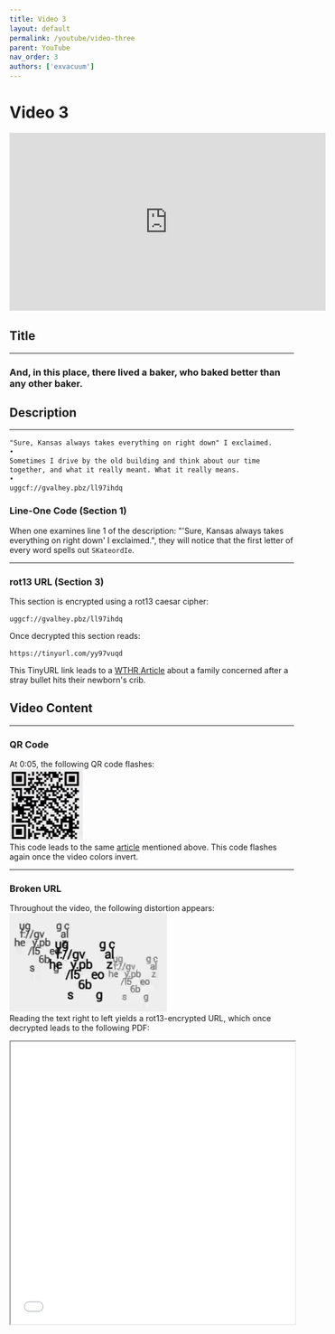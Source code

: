 ```yaml
---
title: Video 3
layout: default
permalink: /youtube/video-three
parent: YouTube
nav_order: 3
authors: ['exvacuum']
---
```


# Video 3
<iframe width="560" height="315" src="https://www.youtube.com/embed/gv9IcACBN6I" frameborder="0" allow="accelerometer; autoplay; encrypted-media; gyroscope; picture-in-picture" allowfullscreen></iframe>

## Title

---

### And, in this place, there lived a baker, who baked better than any other baker.

## Description

---

```
"Sure, Kansas always takes everything on right down" I exclaimed.
•
Sometimes I drive by the old building and think about our time together, and what it really meant. What it really means.
•
uggcf://gvalhey.pbz/ll97ihdq
```

### Line-One Code (Section 1)
When one examines line 1 of the description: "'Sure, Kansas always takes everything on right down' I exclaimed.", they will notice that the first letter of every word spells out `SKateordIe`.

---

### rot13 URL (Section 3)

This section is encrypted using a rot13 caesar cipher:
```
uggcf://gvalhey.pbz/ll97ihdq
```
Once decrypted this section reads:
```
https://tinyurl.com/yy97vuqd
```
This TinyURL link leads to a [WTHR Article](https://www.wthr.com/article/family-shaken-bullet-hit-newborns-crib) about a family concerned after a stray bullet hits their newborn's crib.

## Video Content

---

### QR Code

At 0:05, the following QR code flashes:
<br>
![](../assets/img/vidthreeqr.png)
<br>
This code leads to the same [article](https://www.wthr.com/article/family-shaken-bullet-hit-newborns-crib) mentioned above.
This code flashes again once the video colors invert.

---

### Broken URL
Throughout the video, the following distortion appears:
<br>
![](../assets/img/vidthreebrokenurl.png)
<br>
Reading the text right to left yields a rot13-encrypted URL, which once decrypted leads to the following PDF:
<iframe src="../assets/interpersonal_violence_and_illicit_drug_use.pdf" width="100%" height="500px"></iframe><br><br>